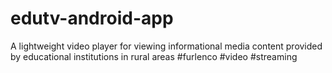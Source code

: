# edutv-android-app
A lightweight video player for viewing informational media content provided by educational institutions in rural areas #furlenco #video #streaming
